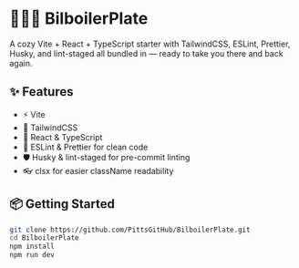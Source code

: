 # 🐶🧙‍♂️ BilboilerPlate

A cozy Vite + React + TypeScript starter with TailwindCSS, ESLint, Prettier, Husky, and lint-staged all bundled in — ready to take you there and back again.

## ✨ Features

- ⚡️ Vite
- 🎨 TailwindCSS
- 🧩 React & TypeScript
- 🧹 ESLint & Prettier for clean code
- 🛡️ Husky & lint-staged for pre-commit linting
- 👓 clsx for easier className readability

## 📦 Getting Started

```bash
git clone https://github.com/PittsGitHub/BilboilerPlate.git
cd BilboilerPlate
npm install
npm run dev
```
